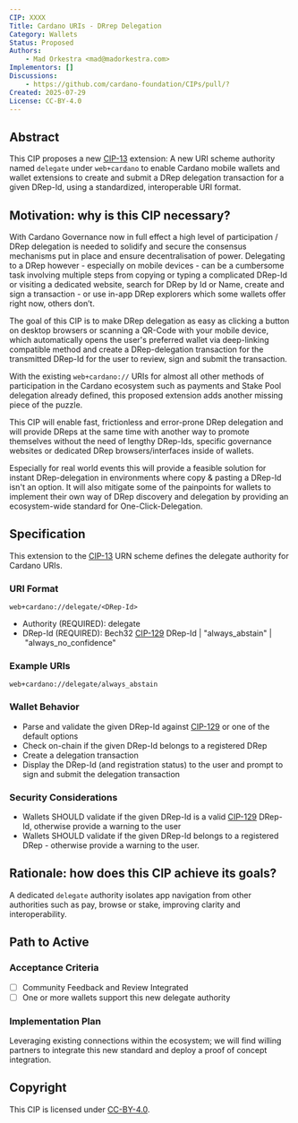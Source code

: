 ```yaml
---
CIP: XXXX
Title: Cardano URIs - DRrep Delegation
Category: Wallets
Status: Proposed
Authors:
    - Mad Orkestra <mad@madorkestra.com>
Implementors: []
Discussions:
    - https://github.com/cardano-foundation/CIPs/pull/?
Created: 2025-07-29
License: CC-BY-4.0
---
```


## Abstract

This CIP proposes a new [CIP-13](https://github.com/cardano-foundation/CIPs/tree/master/CIP-0013) extension: A new URI scheme authority named `delegate` under `web+cardano` to enable Cardano mobile wallets and wallet extensions to create and submit a DRep delegation transaction for a given DRep-Id, using a standardized, interoperable URI format.

## Motivation: why is this CIP necessary?

With Cardano Governance now in full effect a high level of participation / DRep delegation is needed to solidify and secure the consensus mechanisms put in place and ensure decentralisation of power. Delegating to a DRep however - especially on mobile devices - can be a cumbersome task involving multiple steps from copying or typing a complicated DRep-Id or visiting a dedicated website, search for DRep by Id or Name, create and sign a transaction - or use in-app DRep explorers which some wallets offer right now, others don’t.

The goal of this CIP is to make DRep delegation as easy as clicking a button on desktop browsers or scanning a QR-Code with your mobile device, which automatically opens the user's preferred wallet via deep-linking compatible method and create a DRep-delegation transaction for the transmitted DRep-Id for the user to review, sign and submit the transaction.

With the existing `web+cardano://` URIs for almost all other methods of participation in the Cardano ecosystem such as payments and Stake Pool delegation already defined, this proposed extension adds another missing piece of the puzzle.

This CIP will enable fast, frictionless and error-prone DRep delegation and will provide DReps at the same time with another way to promote themselves without the need of lengthy DRep-Ids, specific governance websites or dedicated DRep browsers/interfaces inside of wallets.

Especially for real world events this will provide a feasible solution for instant DRep-delegation in environments where copy & pasting a DRep-Id isn't an option. It will also mitigate some of the painpoints for wallets to implement their own way of DRep discovery and delegation by providing an ecosystem-wide standard for One-Click-Delegation.

## Specification

This extension to the [CIP-13](https://github.com/cardano-foundation/CIPs/tree/master/CIP-0013) URN scheme defines the delegate authority for Cardano URIs.

### URI Format

`web+cardano://delegate/<DRep-Id>`

- Authority (REQUIRED): delegate
- DRep-Id (REQUIRED): Bech32 [CIP-129](https://github.com/cardano-foundation/CIPs/tree/master/CIP-0129) DRep-Id | "always_abstain" | "always_no_confidence"

### Example URIs

`web+cardano://delegate/always_abstain`

### Wallet Behavior

- Parse and validate the given DRep-Id against [CIP-129](https://github.com/cardano-foundation/CIPs/tree/master/CIP-0129) or one of the default options
- Check on-chain if the given DRep-Id belongs to a registered DRep
- Create a delegation transaction
- Display the DRep-Id (and registration status) to the user and prompt to sign and submit the delegation transaction

### Security Considerations

- Wallets SHOULD validate if the given DRep-Id is a valid [CIP-129](https://github.com/cardano-foundation/CIPs/tree/master/CIP-0129) DRep-Id, otherwise provide a warning to the user
- Wallets SHOULD validate if the given DRep-Id belongs to a registered DRep - otherwise provide a warning to the user.

## Rationale: how does this CIP achieve its goals?

A dedicated `delegate` authority isolates app navigation from other authorities such as pay, browse or stake, improving clarity and interoperability.

## Path to Active

### Acceptance Criteria

- [ ] Community Feedback and Review Integrated
- [ ] One or more wallets support this new delegate authority

### Implementation Plan

Leveraging existing connections within the ecosystem; we will find willing partners to integrate this new standard and deploy a proof of concept integration.

## Copyright

This CIP is licensed under [CC-BY-4.0](https://creativecommons.org/licenses/by/4.0/legalcode).


